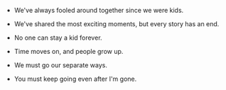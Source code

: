
-   We've always fooled around together since we were kids.
    
-   We've shared the most exciting moments, but every story has an end.
    
-   No one can stay a kid forever.
    
-   Time moves on, and people grow up.
    
-   We must go our separate ways.
    
-   You must keep going even after I'm gone.


